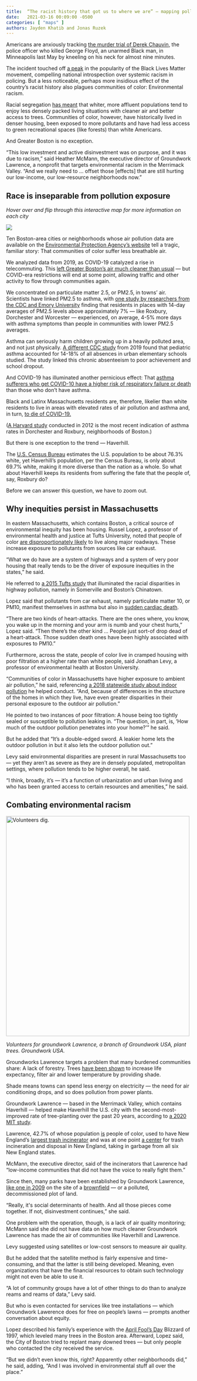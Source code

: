 ```yaml
---
title:  “The racist history that got us to where we are” — mapping pollution inequities in Mass.
date:   2021-03-16 00:09:00 -0500
categories: [ "maps" ]
authors: Jayden Khatib and Jonas Ruzek
---
```


Americans are anxiously tracking [the murder trial of Derek Chauvin](https://www.washingtonpost.com/nation/2021/03/15/derek-chauvin-george-floyd-trial/), the police officer who killed George Floyd, an unarmed Black man, in Minneapolis last May by kneeling on his neck for almost nine minutes. 

The incident touched off [a peak](https://www.nytimes.com/interactive/2020/07/03/us/george-floyd-protests-crowd-size.html) in the popularity of the Black Lives Matter movement, compelling national introspection over systemic racism in policing. But a less noticeable, perhaps more insidious effect of the country’s racist history also plagues communities of color: Environmental racism. 

Racial segregation [has meant](https://www.wbur.org/earthwhile/2021/03/05/haverill-merrimack-climate-redlining-maps) that whiter, more affluent populations tend to enjoy less densely packed living situations with cleaner air and better access to trees. Communities of color, however, have historically lived in denser housing, been exposed to more pollutants and have had less access to green recreational spaces (like forests) than white Americans. 

And Greater Boston is no exception. 

“This low investment and active disinvestment was on purpose, and it was due to racism,” said Heather McMann, the executive director of Groundwork Lawrence, a nonprofit that targets environmental racism in the Merrimack Valley. “And we really need to ... offset those [effects] that are still hurting our low-income, our low-resource neighborhoods now.” 

## Race is inseparable from pollution exposure

_Hover over and flip through this interactive map for more information on each city_

<div class='tableauPlaceholder' id='viz1615875228793' style='position: relative'><noscript><a href='#'><img alt=' ' src='https:&#47;&#47;public.tableau.com&#47;static&#47;images&#47;Th&#47;TheEffectsofAirPollutioninGreaterBoston&#47;Story1&#47;1_rss.png' style='border: none' /></a></noscript><object class='tableauViz'  style='display:none;'><param name='host_url' value='https%3A%2F%2Fpublic.tableau.com%2F' /> <param name='embed_code_version' value='3' /> <param name='site_root' value='' /><param name='name' value='TheEffectsofAirPollutioninGreaterBoston&#47;Story1' /><param name='tabs' value='no' /><param name='toolbar' value='yes' /><param name='static_image' value='https:&#47;&#47;public.tableau.com&#47;static&#47;images&#47;Th&#47;TheEffectsofAirPollutioninGreaterBoston&#47;Story1&#47;1.png' /> <param name='animate_transition' value='yes' /><param name='display_static_image' value='yes' /><param name='display_spinner' value='yes' /><param name='display_overlay' value='yes' /><param name='display_count' value='yes' /><param name='language' value='en' /><param name='filter' value='publish=yes' /></object></div>                <script type='text/javascript'>                    var divElement = document.getElementById('viz1615875228793');                    var vizElement = divElement.getElementsByTagName('object')[0];                    vizElement.style.width='1016px';vizElement.style.height='991px';                    var scriptElement = document.createElement('script');                    scriptElement.src = 'https://public.tableau.com/javascripts/api/viz_v1.js';                    vizElement.parentNode.insertBefore(scriptElement, vizElement);                </script>

Ten Boston-area cities or neighborhoods whose air pollution data are available on the [Environmental Protection Agency’s website](https://www.epa.gov/air-trends/air-quality-cities-and-counties) tell a tragic, familiar story: That communities of color suffer less breathable air.

We analyzed data from 2019, as COVID-19 catalyzed a rise in telecommuting. This [left Greater Boston’s air much cleaner than usual](http://www.bu.edu/articles/2020/no-its-not-your-imagination-the-air-in-boston-is-cleaner/) — but COVID-era restrictions will end at some point, allowing traffic and other activity to flow through communities again.

We concentrated on particulate matter 2.5, or PM2.5, in towns’ air. Scientists have linked PM2.5 to asthma, with [one study by researchers from the CDC and Emory University](https://www.ncbi.nlm.nih.gov/pmc/articles/PMC5132644/) finding that residents in places with 14-day averages of PM2.5 levels above approximately 7% — like Roxbury, Dorchester and Worcester — experienced, on average, 4-5% more days with asthma symptoms than people in communities with lower PM2.5 averages. 

Asthma can seriously harm children growing up in a heavily polluted area, and not just physically. [A different CDC study](https://www.cdc.gov/pcd/issues/2019/19_0074.htm) from 2019 found that pediatric asthma accounted for 14-18% of all absences in urban elementary schools studied. The study linked this chronic absenteeism to poor achievement and school dropout. 

And COVID-19 has illuminated another pernicious effect: That [asthma sufferers who get COVID-10 have a higher risk of respiratory failure or death](https://www.nature.com/articles/s41598-020-77791-8) than those who don’t have asthma. 

Black and Latinx Massachusetts residents are, therefore, likelier than white residents to live in areas with elevated rates of air pollution and asthma and, in turn, [to die of COVID-19.](https://www.bostonindicators.org/reports/report-website-pages/covid_indicators-x2/2020/december/persisting-covid-disparities)

([A Harvard study](https://cdn1.sph.harvard.edu/wp-content/uploads/sites/83/2013/06/Dorchester_Report_Web.pdf) conducted in 2012 is the most recent indication of asthma rates in Dorchester and Roxbury, neighborhoods of Boston.) 

But there is one exception to the trend — Haverhill. 

The [U.S. Census Bureau](https://www.census.gov/quickfacts/fact/table/US/PST045219) estimates the U.S. population to be about 76.3% white, yet Haverhill’s population, per the Census Bureau, is only about 69.7% white, making it more diverse than the nation as a whole. So what about Haverhill keeps its residents from suffering the fate that the people of, say, Roxbury do? 

Before we can answer this question, we have to zoom out. 

## Why inequities persist in Massachusetts

In eastern Massachusetts, which contains Boston, a critical source of environmental inequity has been housing. Russel Lopez, a professor of environmental health and justice at Tufts University, noted that people of color [are disproportionately likely](https://www.mapc.org/pollution-disparities-covid19/) to live along major roadways. These increase exposure to pollutants from sources like car exhaust. 

“What we do have are a system of highways and a system of very poor housing that really tends to be the driver of exposure inequities in the states,” he said. 

He referred to [a 2015 Tufts study](https://sites.tufts.edu/cafeh/files/2011/10/CAFEH-Report-Final-2-26-15-hi-res.pdf) that illuminated the racial disparities in highway pollution, namely in Somerville and Boston’s Chinatown. 

Lopez said that pollutants from car exhaust, namely particulate matter 10, or PM10, manifest themselves in asthma but also in [sudden cardiac death](https://my.clevelandclinic.org/health/diseases/17522-sudden-cardiac-death-sudden-cardiac-arrest). 

“There are two kinds of heart-attacks. There are the ones where, you know, you wake up in the morning and your arm is numb and your chest hurts,” Lopez said. “Then there’s the other kind … People just sort-of drop dead of a heart-attack. Those sudden death ones have been highly associated with exposures to PM10.”

Furthermore, across the state, people of color live in cramped housing with poor filtration at a higher rate than white people, said Jonathan Levy, a professor of environmental health at Boston University. 

“Communities of color in Massachusetts have higher exposure to ambient air pollution,” he said, referencing [a 2018 statewide study about indoor pollution](https://pubmed.ncbi.nlm.nih.gov/30242266/) he helped conduct. “And, because of differences in the structure of the homes in which they live, have even greater disparities in their personal exposure to the outdoor air pollution.” 

He pointed to two instances of poor filtration: A house being too tightly sealed or susceptible to pollution leaking in. “The question, in part, is, ‘How much of the outdoor pollution penetrates into your home?’” he said. 

But he added that “It’s a double-edged sword. A leakier home lets the outdoor pollution in but it also lets the outdoor pollution out.” 

Levy said environmental disparities are present in rural Massachusetts too — yet they aren’t as severe as they are in densely populated, metropolitan settings, where pollution tends to be higher overall, he said. 

“I think, broadly, it’s — it’s a function of urbanization and urban living and who has been granted access to certain resources and amenities,” he said.

## Combating environmental racism

<img src="GWL.jpg" alt="Volunteers dig." width="500" height="600">

_Volunteers for groundwork Lawrence, a branch of Groundwork USA, plant trees. Groundwork USA._

Groundworks Lawrence targets a problem that many burdened communities share: A lack of forestry. Trees [have been shown](https://dspace.mit.edu/bitstream/handle/1721.1/127588/1193555819-MIT.pdf?sequence=1&isAllowed=y) to increase life expectancy, filter air and lower temperature by providing shade. 

Shade means towns can spend less energy on electricity — the need for air conditioning drops, and so does pollution from power plants. 

Groundwork Lawrence — based in the Merrimack Valley, which contains Haverhill — helped make Haverhill the U.S. city with the second-most-improved rate of tree-planting over the past 20 years, according to [a 2020 MIT study](https://dspace.mit.edu/bitstream/handle/1721.1/127588/1193555819-MIT.pdf?sequence=1&isAllowed=y). 

Lawrence, 42.7% of whose population [is](https://www.census.gov/quickfacts/lawrencecitymassachusetts) people of color, used to have New England’s [largest trash incinerator](https://citeseerx.ist.psu.edu/viewdoc/download?doi=10.1.1.194.8775&rep=rep1&type=pdf) and was at one point [a center](https://www.mass.gov/doc/air-pollution-and-pediatric-asthma-in-the-merrimack-valley-final-report-0/download) for trash incineration and disposal in New England, taking in garbage from all six New England states. 

McMann, the executive director, said of the incinerators that Lawrence had “low-income communities that did not have the voice to really fight them.”

Since then, many parks have been established by Groundwork Lawrence, [like one in 2009](https://archive.epa.gov/region1/brownfields/web/pdf/r1_ss_lawrence_ma_manchester.pdf) on the site of a [brownfield](https://www.epa.gov/brownfields) — or a polluted, decommissioned plot of land. 

“Really, it's social determinants of health. And all those pieces come together. If not, disinvestment continues,” she said. 

One problem with the operation, though, is a lack of air quality monitoring; McMann said she did not have data on how much cleaner Groundwork Lawrence has made the air of communities like Haverhill and Lawrence. 

Levy suggested using satellites or low-cost sensors to measure air quality. 

But he added that the satellite method is fairly expensive and time-consuming, and that the latter is still being developed. Meaning, even organizations that have the financial resources to obtain such technology might not even be able to use it. 

“A lot of community groups have a lot of other things to do than to analyze reams and reams of data,” Levy said. 

But who is even contacted for services like tree installations — which Groundwork Lawerence does for free on people’s lawns — prompts another conversation about equity. 

Lopez described his family’s experience with the [April Fool’s Day](https://www.wcvb.com/article/21-years-later-remembering-the-april-fools-day-blizzard/9209866) Blizzard of 1997, which leveled many trees in the Boston area. Afterward, Lopez said, the City of Boston tried to replant many downed trees — but only people who contacted the city received the service. 

“But we didn’t even know this, right? Apparently other neighborhoods did,” he said, adding, “And I was involved in environmental stuff all over the place.”
